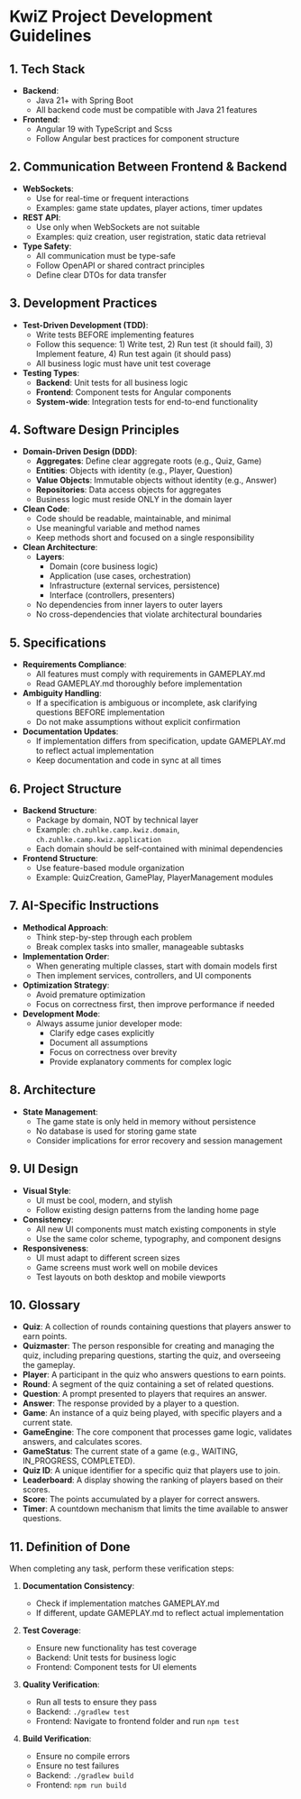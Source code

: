 # KwiZ Project Development Guidelines

## 1. Tech Stack
- **Backend**: 
  - Java 21+ with Spring Boot
  - All backend code must be compatible with Java 21 features
- **Frontend**: 
  - Angular 19 with TypeScript and Scss
  - Follow Angular best practices for component structure

## 2. Communication Between Frontend & Backend
- **WebSockets**: 
  - Use for real-time or frequent interactions
  - Examples: game state updates, player actions, timer updates
- **REST API**: 
  - Use only when WebSockets are not suitable
  - Examples: quiz creation, user registration, static data retrieval
- **Type Safety**:
  - All communication must be type-safe
  - Follow OpenAPI or shared contract principles
  - Define clear DTOs for data transfer

## 3. Development Practices
- **Test-Driven Development (TDD)**:
  - Write tests BEFORE implementing features
  - Follow this sequence: 1) Write test, 2) Run test (it should fail), 3) Implement feature, 4) Run test again (it should pass)
  - All business logic must have unit test coverage
- **Testing Types**:
  - **Backend**: Unit tests for all business logic
  - **Frontend**: Component tests for Angular components
  - **System-wide**: Integration tests for end-to-end functionality

## 4. Software Design Principles
- **Domain-Driven Design (DDD)**:
  - **Aggregates**: Define clear aggregate roots (e.g., Quiz, Game)
  - **Entities**: Objects with identity (e.g., Player, Question)
  - **Value Objects**: Immutable objects without identity (e.g., Answer)
  - **Repositories**: Data access objects for aggregates
  - Business logic must reside ONLY in the domain layer
- **Clean Code**:
  - Code should be readable, maintainable, and minimal
  - Use meaningful variable and method names
  - Keep methods short and focused on a single responsibility
- **Clean Architecture**:
  - **Layers**: 
    - Domain (core business logic)
    - Application (use cases, orchestration)
    - Infrastructure (external services, persistence)
    - Interface (controllers, presenters)
  - No dependencies from inner layers to outer layers
  - No cross-dependencies that violate architectural boundaries

## 5. Specifications
- **Requirements Compliance**:
  - All features must comply with requirements in GAMEPLAY.md
  - Read GAMEPLAY.md thoroughly before implementation
- **Ambiguity Handling**:
  - If a specification is ambiguous or incomplete, ask clarifying questions BEFORE implementation
  - Do not make assumptions without explicit confirmation
- **Documentation Updates**:
  - If implementation differs from specification, update GAMEPLAY.md to reflect actual implementation
  - Keep documentation and code in sync at all times

## 6. Project Structure
- **Backend Structure**:
  - Package by domain, NOT by technical layer
  - Example: `ch.zuhlke.camp.kwiz.domain`, `ch.zuhlke.camp.kwiz.application`
  - Each domain should be self-contained with minimal dependencies
- **Frontend Structure**:
  - Use feature-based module organization
  - Example: QuizCreation, GamePlay, PlayerManagement modules

## 7. AI-Specific Instructions
- **Methodical Approach**:
  - Think step-by-step through each problem
  - Break complex tasks into smaller, manageable subtasks
- **Implementation Order**:
  - When generating multiple classes, start with domain models first
  - Then implement services, controllers, and UI components
- **Optimization Strategy**:
  - Avoid premature optimization
  - Focus on correctness first, then improve performance if needed
- **Development Mode**:
  - Always assume junior developer mode:
    - Clarify edge cases explicitly
    - Document all assumptions
    - Focus on correctness over brevity
    - Provide explanatory comments for complex logic

## 8. Architecture
- **State Management**:
  - The game state is only held in memory without persistence
  - No database is used for storing game state
  - Consider implications for error recovery and session management

## 9. UI Design
- **Visual Style**:
  - UI must be cool, modern, and stylish
  - Follow existing design patterns from the landing home page
- **Consistency**:
  - All new UI components must match existing components in style
  - Use the same color scheme, typography, and component designs
- **Responsiveness**:
  - UI must adapt to different screen sizes
  - Game screens must work well on mobile devices
  - Test layouts on both desktop and mobile viewports

## 10. Glossary
- **Quiz**: A collection of rounds containing questions that players answer to earn points.
- **Quizmaster**: The person responsible for creating and managing the quiz, including preparing questions, starting the quiz, and overseeing the gameplay.
- **Player**: A participant in the quiz who answers questions to earn points.
- **Round**: A segment of the quiz containing a set of related questions.
- **Question**: A prompt presented to players that requires an answer.
- **Answer**: The response provided by a player to a question.
- **Game**: An instance of a quiz being played, with specific players and a current state.
- **GameEngine**: The core component that processes game logic, validates answers, and calculates scores.
- **GameStatus**: The current state of a game (e.g., WAITING, IN_PROGRESS, COMPLETED).
- **Quiz ID**: A unique identifier for a specific quiz that players use to join.
- **Leaderboard**: A display showing the ranking of players based on their scores.
- **Score**: The points accumulated by a player for correct answers.
- **Timer**: A countdown mechanism that limits the time available to answer questions.

## 11. Definition of Done
When completing any task, perform these verification steps:

1. **Documentation Consistency**:
   - Check if implementation matches GAMEPLAY.md
   - If different, update GAMEPLAY.md to reflect actual implementation

2. **Test Coverage**:
   - Ensure new functionality has test coverage
   - Backend: Unit tests for business logic
   - Frontend: Component tests for UI elements

3. **Quality Verification**:
   - Run all tests to ensure they pass
   - Backend: `./gradlew test`
   - Frontend: Navigate to frontend folder and run `npm test`

4. **Build Verification**:
   - Ensure no compile errors
   - Ensure no test failures
   - Backend: `./gradlew build`
   - Frontend: `npm run build`
